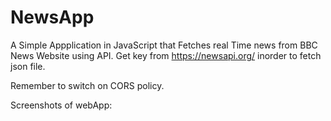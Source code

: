 # NewsApp
A Simple Appplication in JavaScript that Fetches real Time news from BBC News Website using API.
Get key from https://newsapi.org/ inorder to fetch json file.

Remember to switch on CORS policy.

Screenshots of webApp:


<a href="Screenshot (53).png"><br><br>
<a href="Screenshot (54).png"><br><br>
<a href="Screenshot (55).png"><br><br>
